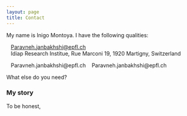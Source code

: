 ```yaml
---
layout: page
title: Contact 
---
```


My name is Inigo Montoya. I have the following qualities:

<i class="fas fa-at"></i> &nbsp;&nbsp;&nbsp;Paravneh.janbakhshi@epfl.ch
<br />
<i class="fas fa-map-marker-alt"></i> &nbsp;&nbsp;&nbsp;Idiap Research Institue, Rue Marconi 19, 1920 Martigny, Switzerland

<span style="font-size: 48px; color: Dodgerblue;">
  <i class="fas fa-at"></i> 
</span> &nbsp;&nbsp;&nbsp;Paravneh.janbakhshi@epfl.ch

<span style="font-size: 3em; color: Tomato;">
  <i class="fas fa-at"></i>  
</span> &nbsp;&nbsp;&nbsp;Paravneh.janbakhshi@epfl.ch

What else do you need?

### My story

To be honest,
